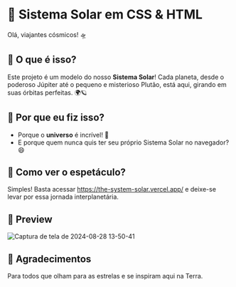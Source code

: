 # 🌌 Sistema Solar em CSS & HTML

Olá, viajantes cósmicos! 🛸

## 🚀 O que é isso?

Este projeto é um modelo do nosso **Sistema Solar**! Cada planeta, desde o poderoso Júpiter até o pequeno e misterioso Plutão, está aqui, girando em suas órbitas perfeitas. 🌍🪐

## 🌠 Por que eu fiz isso?

- Porque o **universo** é incrível! 🌌
- E porque quem nunca quis ter seu próprio Sistema Solar no navegador? 😄

## 👀 Como ver o espetáculo?

Simples! Basta acessar https://the-system-solar.vercel.app/ e deixe-se levar por essa jornada interplanetária.

## 📸 Preview

![Captura de tela de 2024-08-28 13-50-41](https://github.com/user-attachments/assets/22ecbbbd-e5f4-41de-a5ef-2e899379f111)

## 🌟 Agradecimentos

Para todos que olham para as estrelas e se inspiram aqui na Terra.
